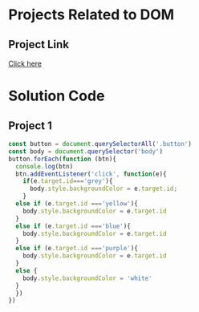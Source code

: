 # Projects Related to DOM

## Project Link 
[Click here](https://stackblitz.com/)

# Solution Code 
## Project 1
```javascript
const button = document.querySelectorAll('.button')
const body = document.querySelector('body')
button.forEach(function (btn){
  console.log(btn)
  btn.addEventListener('click', function(e){
    if(e.target.id==='grey'){
      body.style.backgroundColor = e.target.id;
    }
  else if (e.target.id ==='yellow'){
    body.style.backgroundColor = e.target.id
  }
  else if (e.target.id ==='blue'){
    body.style.backgroundColor = e.target.id
  }
  else if (e.target.id ==='purple'){
    body.style.backgroundColor = e.target.id
  }
  else {
    body.style.backgroundColor = 'white'
  }
  })
})
```